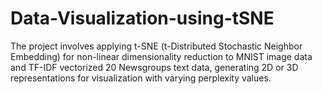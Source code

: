 # Data-Visualization-using-tSNE
The project involves applying t-SNE (t-Distributed Stochastic Neighbor Embedding) for non-linear dimensionality reduction to MNIST image data and TF-IDF vectorized 20 Newsgroups text data, generating 2D or 3D representations for visualization with varying perplexity values.
